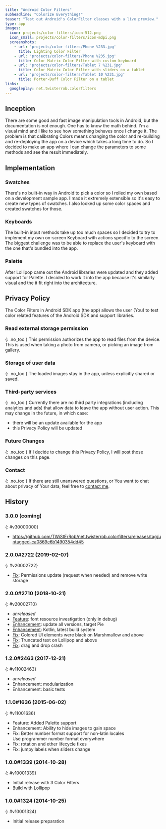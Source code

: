 ```yaml
---
title: "Android Color Filters"
subheadline: "Colorize Everything!"
teaser: "Test out Android's ColorFilter classes with a live preview."
type: app
images:
  icon: projects/color-filters/icon-512.png
  icon_small: projects/color-filters/icon-mdpi.png
  screenshots:
    - url: 'projects/color-filters/Phone %233.jpg'
      title: Lighting Color Filter
    - url: 'projects/color-filters/Phone %235.jpg'
      title: Color Matrix Color Filter with custom keyboard
    - url: 'projects/color-filters/Tablet 7 %231.jpg'
      title: Color Matrix Color Filter with sliders on a tablet
    - url: 'projects/color-filters/Tablet 10 %231.jpg'
      title: Porter-Duff Color Filter on a tablet
links:
  googleplay: net.twisterrob.colorfilters
---
```


## Inception
There are some good and fast image manipulation tools in Android, but the documentation is not enough. One has to know the math behind. I'm a visual mind and I like to see how something behaves once I change it. The problem is that calibrating Colors means changing the color and re-building and re-deploying the app on a device which takes a long time to do. So I decided to make an app where I can change the parameters to some methods and see the result immediately.

## Implementation

### Swatches
There's no built-in way in Android to pick a color so I rolled my own based on a development sample app. I made it extremely extensible so it's easy to create new types of swatches. I also looked up some color spaces and created swatches for those.

### Keyboards
The built-in input methods take up too much spaces so I decided to try to implement my own on-screen Keyboard with actions specific to the screen. The biggest challenge was to be able to replace the user's keyboard with the one that's bundled into the app.

### Palette
After Lollipop came out the Android libraries were updated and they added support for Palette. I decided to work it into the app because it's similarly visual and the it fit right into the architecture.

## Privacy Policy

The Color Filters in Android SDK app (the app) allows the user (You) to test color related features of the Android SDK and support libraries.

### Read external storage permission
{: .no_toc }
This permission authorizes the app to read files from the device. This is used when taking a photo from camera, or picking an image from gallery.

### Storage of user data
{: .no_toc }
The loaded images stay in the app, unless explicitly shared or saved.

### Third-party services
{: .no_toc }
Currently there are no third party integrations (including analytics and ads) that allow data to leave the app without user action.
This may change in the future, in which case:

* there will be an update available for the app
* this Privacy Policy will be updated

### Future Changes
{: .no_toc }
If I decide to change this Privacy Policy, I will post those changes on this page.

### Contact
{: .no_toc }
If there are still unanswered questions, or You want to chat about privacy of Your data, feel free to [contact&nbsp;me]({{site.baseurl}}/contact).

## History

### 3.0.0 (coming)
{: #v30000000}
 * https://github.com/TWiStErRob/net.twisterrob.colorfilters/releases/tag/untagged-ca0869e6b1490354dd45

### 2.0.0#2722 (2019-02-07)
{: #v20002722}
 * [Fix](https://github.com/TWiStErRob/net.twisterrob.colorfilters/issues/9): Permissions update (request when needed) and remove write storage

### 2.0.0#2710 (2018-10-21)
{: #v20002710}
 * _unreleased_
 * [Feature]({{site.baseurl}}/blog/2016/09/android-xml-colors.html): font resource investigation (only in debug)
 * [Enhancement](https://github.com/TWiStErRob/net.twisterrob.colorfilters/issues/6): update all versions, target Pie
 * [Enhancement](https://github.com/TWiStErRob/net.twisterrob.colorfilters/issues/5): Kotlin, latest build system
 * [Fix](https://github.com/TWiStErRob/net.twisterrob.colorfilters/issues/7): Colored UI elements were black on Marshmallow and above
 * [Fix](https://github.com/TWiStErRob/net.twisterrob.colorfilters/issues/8): Truncated text on Lollipop and above
 * [Fix](https://github.com/TWiStErRob/net.twisterrob.colorfilters/issues/4): drag and drop crash

### 1.2.0#2463 (2017-12-21)
{: #v11002463}
 * _unreleased_
 * Enhancement: modularization
 * Enhancement: basic tests

### 1.1.0#1636 (2015-06-02)
{: #v11001636}
 * Feature: Added Palette support
 * Enhancement: Ability to hide images to gain space
 * Fix: Better number format support for non-latin locales  
   Use programmer number format everywhere
 * Fix: rotation and other lifecycle fixes
 * Fix: jumpy labels when sliders change

### 1.0.0#1339 (2014-10-28)
{: #v10001339}
 * Initial release with 3 Color Filters
 * Build with Lollipop

### 1.0.0#1324 (2014-10-25)
{: #v10001324}
 * Initial release preparation

